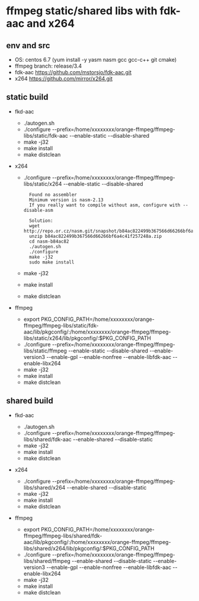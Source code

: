 # ffmpeg static/shared libs with fdk-aac and x264

## env and src

* OS: centos 6.7 (yum install -y yasm nasm gcc gcc-c++ git cmake)
* ffmpeg branch: release/3.4
* fdk-aac  https://github.com/mstorsjo/fdk-aac.git
* x264  https://github.com/mirror/x264.git

## static build

* fkd-aac
    * ./autogen.sh
    * ./configure --prefix=/home/xxxxxxxx/orange-ffmpeg/ffmpeg-libs/static/fdk-aac --enable-static --disable-shared
    * make -j32
    * make install
    * make distclean
* x264
    * ./configure --prefix=/home/xxxxxxxx/orange-ffmpeg/ffmpeg-libs/static/x264 --enable-static --disable-shared

            Found no assembler
            Minimum version is nasm-2.13
            If you really want to compile without asm, configure with --disable-asm

            Solution:
            wget http://repo.or.cz/nasm.git/snapshot/b84ac822499b367566d66266bf6a4c41f257248a.zip
            unzip b84ac822499b367566d66266bf6a4c41f257248a.zip
            cd nasm-b84ac82
            ./autogen.sh 
            ./configure
            make -j32
            sudo make install


    * make -j32
    * make install
    * make distclean

* ffmpeg
    * export PKG_CONFIG_PATH=/home/xxxxxxxx/orange-ffmpeg/ffmpeg-libs/static/fdk-aac/lib/pkgconfig/:/home/xxxxxxxx/orange-ffmpeg/ffmpeg-libs/static/x264/lib/pkgconfig/:$PKG_CONFIG_PATH
    * ./configure --prefix=/home/xxxxxxxx/orange-ffmpeg/ffmpeg-libs/static/ffmpeg --enable-static --disable-shared --enable-version3 --enable-gpl --enable-nonfree --enable-libfdk-aac --enable-libx264 
    * make -j32
    * make install
    * make distclean


## shared build

* fkd-aac
    * ./autogen.sh
    * ./configure --prefix=/home/xxxxxxxx/orange-ffmpeg/ffmpeg-libs/shared/fdk-aac --enable-shared --disable-static
    * make -j32
    * make install
    * make distclean
* x264
    * ./configure --prefix=/home/xxxxxxxx/orange-ffmpeg/ffmpeg-libs/shared/x264 --enable-shared --disable-static
    * make -j32
    * make install
    * make distclean

* ffmpeg
    * export PKG_CONFIG_PATH=/home/xxxxxxxx/orange-ffmpeg/ffmpeg-libs/shared/fdk-aac/lib/pkgconfig/:/home/xxxxxxxx/orange-ffmpeg/ffmpeg-libs/shared/x264/lib/pkgconfig/:$PKG_CONFIG_PATH
    * ./configure --prefix=/home/xxxxxxxx/orange-ffmpeg/ffmpeg-libs/shared/ffmpeg --enable-shared --disable-static --enable-version3 --enable-gpl --enable-nonfree --enable-libfdk-aac --enable-libx264 
    * make -j32
    * make install
    * make distclean